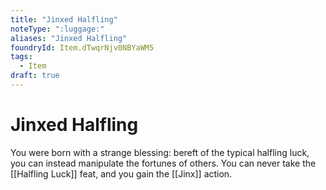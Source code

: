 ```yaml
---
title: "Jinxed Halfling"
noteType: ":luggage:"
aliases: "Jinxed Halfling"
foundryId: Item.dTwqrNjv0NBYaWM5
tags:
  - Item
draft: true
---
```


# Jinxed Halfling

You were born with a strange blessing: bereft of the typical halfling luck, you can instead manipulate the fortunes of others. You can never take the [[Halfling Luck]] feat, and you gain the [[Jinx]] action.
